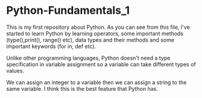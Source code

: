 # Python-Fundamentals_1
This is my first repository about Python. As you can see from this file, I've started to learn Python by learning operators, some important methods (type(),print(), range() etc), data types and their methods and some important keywords (for in, def etc). 

Unlike other programming languages, Python doesn't need a type specification in variable assignment so a variable can take different types of values.

We can assign an integer to a variable then we can assign a string to the same variable. I think this is the best feature that Python has.

